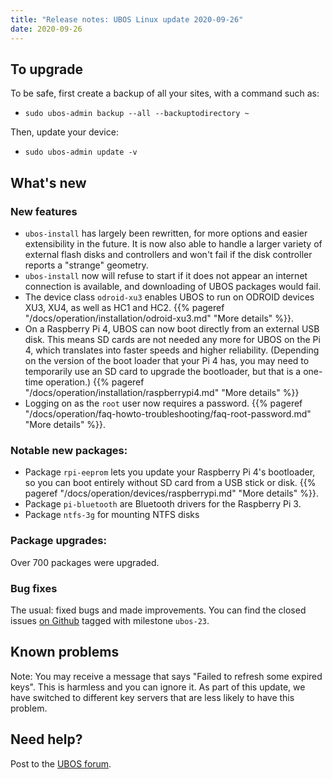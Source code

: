 ```yaml
---
title: "Release notes: UBOS Linux update 2020-09-26"
date: 2020-09-26
---
```


## To upgrade

To be safe, first create a backup of all your sites, with a command such as:

* ``sudo ubos-admin backup --all --backuptodirectory ~``

Then, update your device:

* ``sudo ubos-admin update -v``

## What's new

### New features

* ``ubos-install`` has largely been rewritten, for more options and easier extensibility
  in the future. It is now also able to handle a larger variety of external flash disks and
  controllers and won't fail if the disk controller reports a "strange" geometry.
* ``ubos-install`` now will refuse to start if it does not appear an internet connection
  is available, and downloading of UBOS packages would fail.
* The device class ``odroid-xu3`` enables UBOS to run on ODROID devices XU3, XU4, as
  well as HC1 and HC2. {{% pageref "/docs/operation/installation/odroid-xu3.md" "More details" %}}.
* On a Raspberry Pi 4, UBOS can now boot directly from an external USB disk. This means
  SD cards are not needed any more for UBOS on the Pi 4, which translates into faster
  speeds and higher reliability. (Depending on the version of the boot loader that your
  Pi 4 has, you may need to temporarily use an SD card to upgrade the bootloader, but that
  is a one-time operation.) {{% pageref "/docs/operation/installation/raspberrypi4.md" "More details" %}}
* Logging on as the ``root`` user now requires a password.
  {{% pageref "/docs/operation/faq-howto-troubleshooting/faq-root-password.md" "More details" %}}.

### Notable new packages:

* Package ``rpi-eeprom`` lets you update your Raspberry Pi 4's bootloader, so you can
  boot entirely without SD card from a USB stick or disk.
  {{% pageref "/docs/operation/devices/raspberrypi.md" "More details" %}}.
* Package ``pi-bluetooth`` are Bluetooth drivers for the Raspberry Pi 3.
* Package ``ntfs-3g`` for mounting NTFS disks

### Package upgrades:

Over 700 packages were upgraded.

### Bug fixes

The usual: fixed bugs and made improvements. You can find the closed issues
[on Github](https://github.com/uboslinux/) tagged with milestone ``ubos-23``.

## Known problems

Note: You may receive a message that says "Failed to refresh some expired keys".
This is harmless and you can ignore it. As part of this update, we have switched to
different key servers that are less likely to have this problem.

## Need help?

Post to the [UBOS forum](https://forum.ubos.net/).
